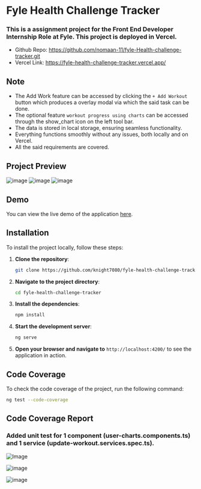 # Fyle Health Challenge Tracker

### This is a assignment project for the Front End Developer Internship Role at Fyle. This project is deployed in Vercel.
- Github Repo: https://github.com/nomaan-11/fyle-Health-challenge-tracker.git
- Vercel Link: https://fyle-health-challenge-tracker.vercel.app/
## Note
- The Add Work feature can be accessed by clicking the `+ Add Workout` button which produces a overlay modal via which the said task can be done.
- The optional feature `workout progress using charts` can be accessed through the show_chart icon on the left tool bar.
- The data is stored in local storage, ensuring seamless functionality.
- Everything functions smoothly without any issues, both locally and on Vercel.
- All the said requirements are covered.
  
## Project Preview
![image](https://github.com/user-attachments/assets/453f46cd-d9c7-4fdc-bf3a-1cd14d74bd46)
![image](https://github.com/user-attachments/assets/46473cea-081e-4081-b4f5-d4455be84694)
![image](https://github.com/user-attachments/assets/56a74c65-3849-4e56-91c3-8ae5577bcb57)

## Demo
You can view the live demo of the application [here](https://fyle-health-challenge-tracker.vercel.app/).

## Installation

To install the project locally, follow these steps:

1. **Clone the repository**:

   ```bash
   git clone https://github.com/knight7080/fyle-health-challenge-tracker.git
   ```

2. **Navigate to the project directory**:

   ```bash
   cd fyle-health-challenge-tracker
   ```

3. **Install the dependencies**:

   ```bash
   npm install
   ```

4. **Start the development server**:

   ```bash
   ng serve
   ```

5. **Open your browser and navigate to** `http://localhost:4200/` to see the application in action.

## Code Coverage
To check the code coverage of the project, run the following command:

```bash
ng test --code-coverage
```

## Code Coverage Report
### Added unit test for 1 component (user-charts.components.ts) and 1 service (update-workout.services.spec.ts).
![Image](https://github.com/user-attachments/assets/823d9d4b-91ad-4a49-ab1d-b05f9ef13b29)

![image](https://github.com/user-attachments/assets/10452dfc-6975-49c4-85a6-938ec55d4559)

![image](https://github.com/user-attachments/assets/a8ba3527-97e9-44fd-a828-94e03c731aa6)

